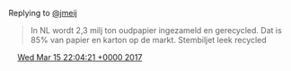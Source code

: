 Replying to [@jmeij](https://twitter.com/@jmeij/status/842125288100225024)

> In NL wordt 2,3 milj ton oudpapier ingezameld en gerecycled\. Dat is 85% van papier en karton op de markt\. Stembiljet leek recycled

<img src="../../media/tweet.ico" width="12" /> [Wed Mar 15 22:04:21 +0000 2017](https://twitter.com/DromerDenker/status/842134399961444352)